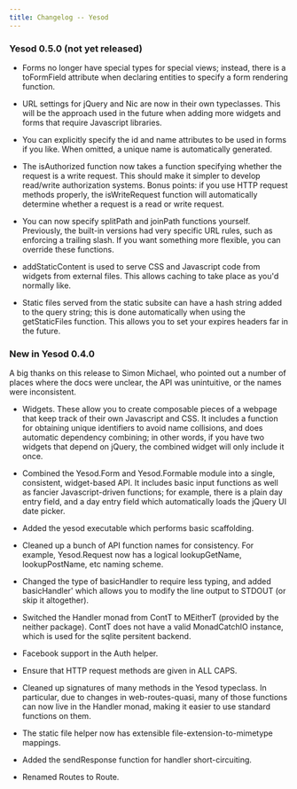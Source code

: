 ```yaml
---
title: Changelog -- Yesod
---
```

### Yesod 0.5.0 (not yet released)

* Forms no longer have special types for special views; instead, there is a
toFormField attribute when declaring entities to specify a form rendering
function.

* URL settings for jQuery and Nic are now in their own typeclasses. This will
be the approach used in the future when adding more widgets and forms that
require Javascript libraries.

* You can explicitly specify the id and name attributes to be used in forms if
you like. When omitted, a unique name is automatically generated.

* The isAuthorized function now takes a function specifying whether the
request is a write request. This should make it simpler to develop read/write
authorization systems. Bonus points: if you use HTTP request methods properly,
the isWriteRequest function will automatically determine whether a request is
a read or write request.

* You can now specify splitPath and joinPath functions yourself. Previously,
the built-in versions had very specific URL rules, such as enforcing a
trailing slash. If you want something more flexible, you can override these
functions.

* addStaticContent is used to serve CSS and Javascript code from widgets from
external files. This allows caching to take place as you'd normally like.

* Static files served from the static subsite can have a hash string added to
the query string; this is done automatically when using the getStaticFiles
function. This allows you to set your expires headers far in the future.

### New in Yesod 0.4.0

A big thanks on this release to Simon Michael, who pointed out a number of
places where the docs were unclear, the API was unintuitive, or the names were
inconsistent.

* Widgets. These allow you to create composable pieces of a webpage that
keep track of their own Javascript and CSS. It includes a function for
obtaining unique identifiers to avoid name collisions, and does automatic
dependency combining; in other words, if you have two widgets that depend on
jQuery, the combined widget will only include it once.

* Combined the Yesod.Form and Yesod.Formable module into a single, consistent,
widget-based API. It includes basic input functions as well as fancier
Javascript-driven functions; for example, there is a plain day entry field,
and a day entry field which automatically loads the jQuery UI date picker.

* Added the yesod executable which performs basic scaffolding.

* Cleaned up a bunch of API function names for consistency. For example,
Yesod.Request now has a logical lookupGetName, lookupPostName, etc naming
scheme.

* Changed the type of basicHandler to require less typing, and added
basicHandler' which allows you to modify the line output to STDOUT (or skip it
altogether).

* Switched the Handler monad from ContT to MEitherT (provided by the neither
package). ContT does not have a valid MonadCatchIO instance, which is used for
the sqlite persitent backend.

* Facebook support in the Auth helper.

* Ensure that HTTP request methods are given in ALL CAPS.

* Cleaned up signatures of many methods in the Yesod typeclass. In particular,
due to changes in web-routes-quasi, many of those functions can now live in
the Handler monad, making it easier to use standard functions on them.

* The static file helper now has extensible file-extension-to-mimetype
mappings.

* Added the sendResponse function for handler short-circuiting.

* Renamed Routes to Route.
